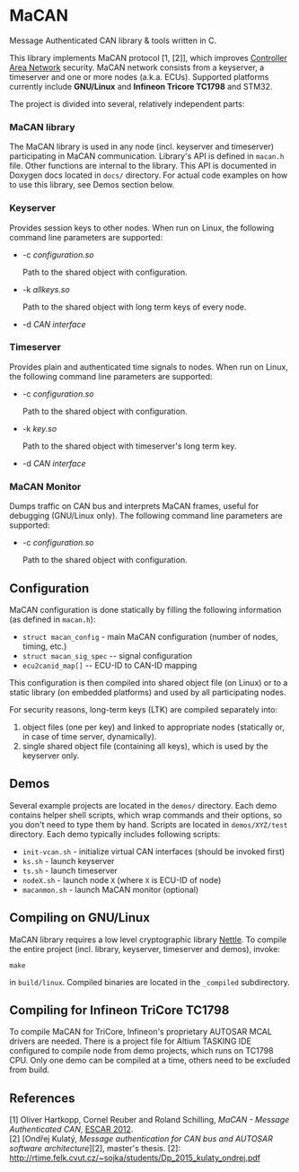 MaCAN
=====

Message Authenticated CAN library & tools written in C.  

This library implements MaCAN protocol [1, [2]], which improves [Controller Area Network](https://en.wikipedia.org/wiki/CAN_bus) security. MaCAN network consists from a
keyserver, a timeserver and one or more nodes (a.k.a. ECUs). Supported
platforms currently include **GNU/Linux** and **Infineon Tricore
TC1798** and STM32.

The project is divided into several, relatively independent parts:

### MaCAN library

The MaCAN library is used in any node (incl. keyserver and timeserver)
participating in MaCAN communication. Library's API is defined in
`macan.h` file. Other functions are internal to the library. This API
is documented in Doxygen docs located in `docs/` directory. For actual
code examples on how to use this library, see Demos section below.

### Keyserver

Provides session keys to other nodes. When run on Linux, the following
command line parameters are supported:

* -c *configuration.so*  

  Path to the shared object with configuration.

* -k *allkeys.so*  

  Path to the shared object with long term keys of every node.

* -d *CAN interface*  

### Timeserver

Provides plain and authenticated time signals to nodes. When run on
Linux, the following command line parameters are supported:

* -c *configuration.so*  

  Path to the shared object with configuration.

* -k *key.so*  

  Path to the shared object with timeserver's long term key.

* -d *CAN interface*  

### MaCAN Monitor


Dumps traffic on CAN bus and interprets MaCAN frames, useful for
debugging (GNU/Linux only). The following command line parameters are
supported:

* -c *configuration.so*  

  Path to the shared object with configuration.

Configuration
-------------

MaCAN configuration is done statically by filling the following
information (as defined in `macan.h`):

* `struct macan_config` - main MaCAN configuration (number of nodes,
  timing, etc.)
* `struct macan_sig_spec` -- signal configuration
* `ecu2canid_map[]` -- ECU-ID to CAN-ID mapping

This configuration is then compiled into shared object file (on Linux)
or to a static library (on embedded platforms) and used by all
participating nodes.

For security reasons, long-term keys (LTK) are compiled separately
into:

1. object files (one per key) and linked to appropriate nodes (statically or, in case of time server, dynamically).
2. single shared object file (containing all keys), which is used by
   the keyserver only.

Demos
-----

Several example projects are located in the `demos/` directory. Each demo
contains helper shell scripts, which wrap commands and their
options, so you don't need to type them by hand. Scripts are located
in `demos/XYZ/test` directory. Each demo typically includes
following scripts:

* `init-vcan.sh` - initialize virtual CAN interfaces (should be
  invoked first)
* `ks.sh` - launch keyserver
* `ts.sh` - launch timeserver
* `nodeX.sh` - launch node `X` (where `X` is ECU-ID of node)
* `macanmon.sh` - launch MaCAN monitor (optional)


Compiling on GNU/Linux
----------------------

MaCAN library requires a low level cryptographic library
[Nettle](http://www.lysator.liu.se/~nisse/nettle/). To compile the
entire project (incl. library, keyserver, timeserver and demos),
invoke:

    make

in `build/linux`. Compiled binaries are located in the `_compiled`
subdirectory.

Compiling for Infineon TriCore TC1798
-------------------------------------

To compile MaCAN for TriCore, Infineon's proprietary AUTOSAR MCAL
drivers are needed. There is a project file for Altium TASKING IDE
configured to compile node from demo projects, which runs on TC1798
CPU. Only one demo can be compiled at a time, others need to be
excluded from build.

References
----------

[1] Oliver Hartkopp, Cornel Reuber and Roland Schilling, *MaCAN - Message Authenticated CAN*, [ESCAR 2012](https://www.escar.info/index.php?id=208).  
[2] [Ondřej Kulatý, *Message authentication for CAN bus and AUTOSAR software architecture*][2], master's thesis.
[2]: http://rtime.felk.cvut.cz/~sojka/students/Dp_2015_kulaty_ondrej.pdf

